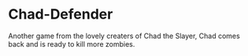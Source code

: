 # Chad-Defender
Another game from the lovely creaters of Chad the Slayer, Chad comes back and is ready to kill more zombies.
